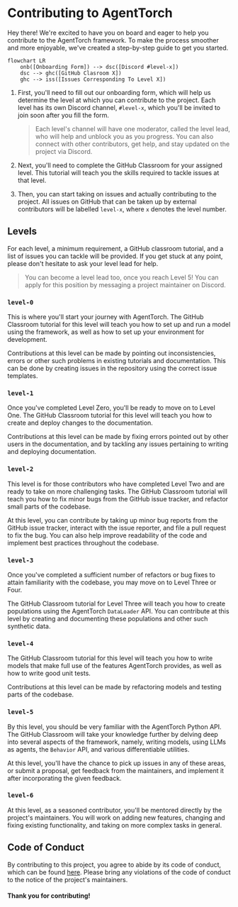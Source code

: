 # Contributing to AgentTorch

Hey there! We're excited to have you on board and eager to help you contribute
to the AgentTorch framework. To make the process smoother and more enjoyable,
we've created a step-by-step guide to get you started.

```mermaid
flowchart LR
    onb([Onboarding Form]) --> dsc([Discord #level-x])
    dsc --> ghc([GitHub Clasroom X])
    ghc --> iss([Issues Corresponding To Level X])
```

1. First, you'll need to fill out our onboarding form, which will help us
   determine the level at which you can contribute to the project. Each level
   has its own Discord channel, `#level-x`, which you'll be invited to join soon
   after you fill the form.

   > Each level's channel will have one moderator, called the level lead, who
   > will help and unblock you as you progress. You can also connect with other
   > contributors, get help, and stay updated on the project via Discord.

2. Next, you'll need to complete the GitHub Classroom for your assigned level.
   This tutorial will teach you the skills required to tackle issues at that
   level.
3. Then, you can start taking on issues and actually contributing to the
   project. All issues on GitHub that can be taken up by external contributors
   will be labelled `level-x`, where `x` denotes the level number.

## Levels

For each level, a minimum requirement, a GitHub classroom tutorial, and a list
of issues you can tackle will be provided. If you get stuck at any point, please
don't hesitate to ask your level lead for help.

> You can become a level lead too, once you reach Level 5! You can apply for
> this position by messaging a project maintainer on Discord.

### `level-0`

This is where you'll start your journey with AgentTorch. The GitHub Classroom
tutorial for this level will teach you how to set up and run a model using the
framework, as well as how to set up your environment for development.

Contributions at this level can be made by pointing out inconsistencies, errors
or other such problems in existing tutorials and documentation. This can be done
by creating issues in the repository using the correct issue templates.

### `level-1`

Once you've completed Level Zero, you'll be ready to move on to Level One. The
GitHub Classroom tutorial for this level will teach you how to create and deploy
changes to the documentation.

Contributions at this level can be made by fixing errors pointed out by other
users in the documentation, and by tackling any issues pertaining to writing and
deploying documentation.

### `level-2`

This level is for those contributors who have completed Level Two and are ready
to take on more challenging tasks. The GitHub Classroom tutorial will teach you
how to fix minor bugs from the GitHub issue tracker, and refactor small parts of
the codebase.

At this level, you can contribute by taking up minor bug reports from the GitHub
issue tracker, interact with the issue reporter, and file a pull request to fix
the bug. You can also help improve readability of the code and implement best
practices throughout the codebase.

### `level-3`

Once you've completed a sufficient number of refactors or bug fixes to attain
familiarity with the codebase, you may move on to Level Three or Four.

The GitHub Classroom tutorial for Level Three will teach you how to create
populations using the AgentTorch `DataLoader` API. You can contribute at this
level by creating and documenting these populations and other such synthetic
data.

### `level-4`

The GitHub Classroom tutorial for this level will teach you how to write models
that make full use of the features AgentTorch provides, as well as how to write
good unit tests.

Contributions at this level can be made by refactoring models and testing parts
of the codebase.

### `level-5`

By this level, you should be very familiar with the AgentTorch Python API. The
GitHub Classroom will take your knowledge further by delving deep into several
aspects of the framework, namely, writing models, using LLMs as agents, the
`Behavior` API, and various differentiable utilities.

At this level, you'll have the chance to pick up issues in any of these areas,
or submit a proposal, get feedback from the maintainers, and implement it after
incorporating the given feedback.

### `level-6`

At this level, as a seasoned contributor, you'll be mentored directly by the
project's maintainers. You will work on adding new features, changing and fixing
existing functionality, and taking on more complex tasks in general.

## Code of Conduct

By contributing to this project, you agree to abide by its code of conduct,
which can be found [here](docs/code-of-conduct.md). Please bring any violations
of the code of conduct to the notice of the project's maintainers.

#### Thank you for contributing!
